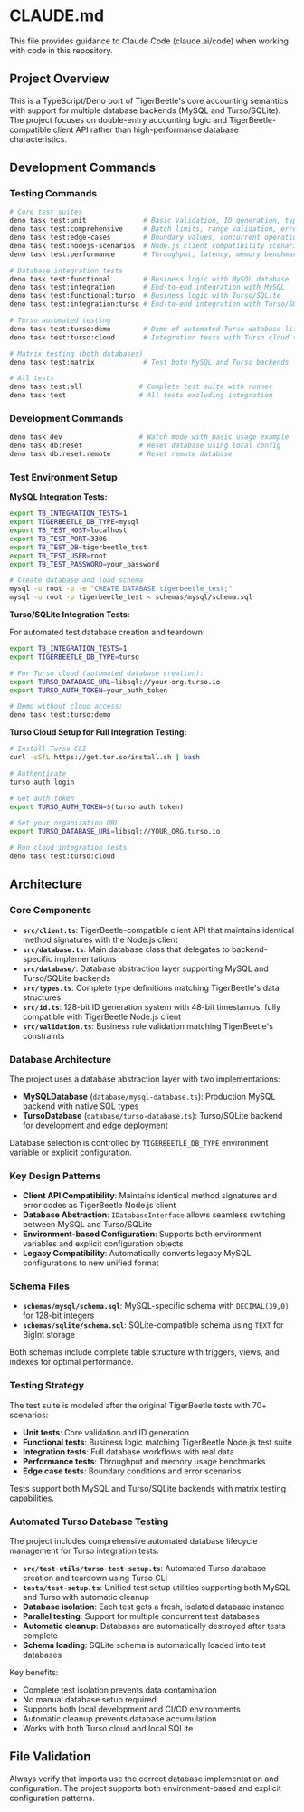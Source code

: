 # CLAUDE.md

This file provides guidance to Claude Code (claude.ai/code) when working with code in this repository.

## Project Overview

This is a TypeScript/Deno port of TigerBeetle's core accounting semantics with support for multiple database backends (MySQL and Turso/SQLite). The project focuses on double-entry accounting logic and TigerBeetle-compatible client API rather than high-performance database characteristics.

## Development Commands

### Testing Commands

```bash
# Core test suites
deno task test:unit              # Basic validation, ID generation, type checking
deno task test:comprehensive     # Batch limits, range validation, error conditions  
deno task test:edge-cases        # Boundary values, concurrent operations
deno task test:nodejs-scenarios  # Node.js client compatibility scenarios
deno task test:performance       # Throughput, latency, memory benchmarks

# Database integration tests
deno task test:functional        # Business logic with MySQL database
deno task test:integration       # End-to-end integration with MySQL
deno task test:functional:turso  # Business logic with Turso/SQLite
deno task test:integration:turso # End-to-end integration with Turso/SQLite

# Turso automated testing
deno task test:turso:demo        # Demo of automated Turso database lifecycle
deno task test:turso:cloud       # Integration tests with Turso cloud (requires auth)

# Matrix testing (both databases)
deno task test:matrix            # Test both MySQL and Turso backends

# All tests
deno task test:all              # Complete test suite with runner
deno task test                  # All tests excluding integration
```

### Development Commands

```bash
deno task dev                   # Watch mode with basic usage example
deno task db:reset              # Reset database using local config
deno task db:reset:remote       # Reset remote database
```

### Test Environment Setup

**MySQL Integration Tests:**
```bash
export TB_INTEGRATION_TESTS=1
export TIGERBEETLE_DB_TYPE=mysql
export TB_TEST_HOST=localhost
export TB_TEST_PORT=3306
export TB_TEST_DB=tigerbeetle_test
export TB_TEST_USER=root
export TB_TEST_PASSWORD=your_password

# Create database and load schema
mysql -u root -p -e "CREATE DATABASE tigerbeetle_test;"
mysql -u root -p tigerbeetle_test < schemas/mysql/schema.sql
```

**Turso/SQLite Integration Tests:**

For automated test database creation and teardown:
```bash
export TB_INTEGRATION_TESTS=1
export TIGERBEETLE_DB_TYPE=turso

# For Turso cloud (automated database creation):
export TURSO_DATABASE_URL=libsql://your-org.turso.io
export TURSO_AUTH_TOKEN=your_auth_token

# Demo without cloud access:
deno task test:turso:demo
```

**Turso Cloud Setup for Full Integration Testing:**
```bash
# Install Turso CLI
curl -sSfL https://get.tur.so/install.sh | bash

# Authenticate
turso auth login

# Get auth token
export TURSO_AUTH_TOKEN=$(turso auth token)

# Set your organization URL
export TURSO_DATABASE_URL=libsql://YOUR_ORG.turso.io

# Run cloud integration tests
deno task test:turso:cloud
```

## Architecture

### Core Components

- **`src/client.ts`**: TigerBeetle-compatible client API that maintains identical method signatures with the Node.js client
- **`src/database.ts`**: Main database class that delegates to backend-specific implementations
- **`src/database/`**: Database abstraction layer supporting MySQL and Turso/SQLite backends
- **`src/types.ts`**: Complete type definitions matching TigerBeetle's data structures
- **`src/id.ts`**: 128-bit ID generation system with 48-bit timestamps, fully compatible with TigerBeetle Node.js client
- **`src/validation.ts`**: Business rule validation matching TigerBeetle's constraints

### Database Architecture

The project uses a database abstraction layer with two implementations:

- **MySQLDatabase** (`database/mysql-database.ts`): Production MySQL backend with native SQL types
- **TursoDatabase** (`database/turso-database.ts`): Turso/SQLite backend for development and edge deployment

Database selection is controlled by `TIGERBEETLE_DB_TYPE` environment variable or explicit configuration.

### Key Design Patterns

- **Client API Compatibility**: Maintains identical method signatures and error codes as TigerBeetle Node.js client
- **Database Abstraction**: `IDatabaseInterface` allows seamless switching between MySQL and Turso/SQLite
- **Environment-based Configuration**: Supports both environment variables and explicit configuration objects
- **Legacy Compatibility**: Automatically converts legacy MySQL configurations to new unified format

### Schema Files

- **`schemas/mysql/schema.sql`**: MySQL-specific schema with `DECIMAL(39,0)` for 128-bit integers
- **`schemas/sqlite/schema.sql`**: SQLite-compatible schema using `TEXT` for BigInt storage

Both schemas include complete table structure with triggers, views, and indexes for optimal performance.

### Testing Strategy

The test suite is modeled after the original TigerBeetle tests with 70+ scenarios:

- **Unit tests**: Core validation and ID generation
- **Functional tests**: Business logic matching TigerBeetle Node.js test suite  
- **Integration tests**: Full database workflows with real data
- **Performance tests**: Throughput and memory usage benchmarks
- **Edge case tests**: Boundary conditions and error scenarios

Tests support both MySQL and Turso/SQLite backends with matrix testing capabilities.

### Automated Turso Database Testing

The project includes comprehensive automated database lifecycle management for Turso integration tests:

- **`src/test-utils/turso-test-setup.ts`**: Automated Turso database creation and teardown using Turso CLI
- **`tests/test-setup.ts`**: Unified test setup utilities supporting both MySQL and Turso with automatic cleanup
- **Database isolation**: Each test gets a fresh, isolated database instance
- **Parallel testing**: Support for multiple concurrent test databases
- **Automatic cleanup**: Databases are automatically destroyed after tests complete
- **Schema loading**: SQLite schema is automatically loaded into test databases

Key benefits:
- Complete test isolation prevents data contamination
- No manual database setup required
- Supports both local development and CI/CD environments
- Automatic cleanup prevents database accumulation
- Works with both Turso cloud and local SQLite

## File Validation

Always verify that imports use the correct database implementation and configuration. The project supports both environment-based and explicit configuration patterns.
